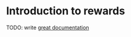 # Introduction to rewards

TODO: write [great documentation](http://jacobian.org/writing/what-to-write/)
